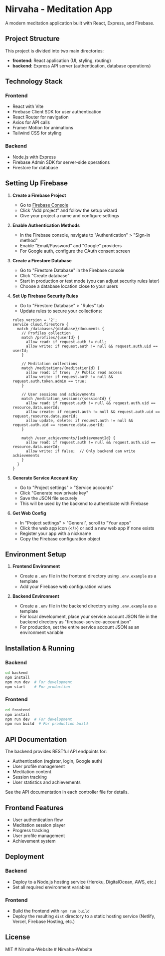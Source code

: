 # Nirvaha - Meditation App

A modern meditation application built with React, Express, and Firebase.

## Project Structure

This project is divided into two main directories:

- **frontend**: React application (UI, styling, routing)
- **backend**: Express API server (authentication, database operations)

## Technology Stack

### Frontend
- React with Vite
- Firebase Client SDK for user authentication
- React Router for navigation
- Axios for API calls
- Framer Motion for animations
- Tailwind CSS for styling

### Backend
- Node.js with Express
- Firebase Admin SDK for server-side operations
- Firestore for database

## Setting Up Firebase

1. **Create a Firebase Project**
   - Go to [Firebase Console](https://console.firebase.google.com/)
   - Click "Add project" and follow the setup wizard
   - Give your project a name and configure settings

2. **Enable Authentication Methods**
   - In the Firebase console, navigate to "Authentication" > "Sign-in method"
   - Enable "Email/Password" and "Google" providers
   - For Google auth, configure the OAuth consent screen

3. **Create a Firestore Database**
   - Go to "Firestore Database" in the Firebase console
   - Click "Create database"
   - Start in production or test mode (you can adjust security rules later)
   - Choose a database location close to your users

4. **Set Up Firebase Security Rules**
   - Go to "Firestore Database" > "Rules" tab
   - Update rules to secure your collections:
   ```
   rules_version = '2';
   service cloud.firestore {
     match /databases/{database}/documents {
       // Profiles collection
       match /profiles/{userId} {
         allow read: if request.auth != null;
         allow write: if request.auth != null && request.auth.uid == userId;
       }
       
       // Meditation collections
       match /meditations/{meditationId} {
         allow read: if true;  // Public read access
         allow write: if request.auth != null && request.auth.token.admin == true;
       }
       
       // User sessions and achievements
       match /meditation_sessions/{sessionId} {
         allow read: if request.auth != null && request.auth.uid == resource.data.userId;
         allow create: if request.auth != null && request.auth.uid == request.resource.data.userId;
         allow update, delete: if request.auth != null && request.auth.uid == resource.data.userId;
       }
       
       match /user_achievements/{achievementId} {
         allow read: if request.auth != null && request.auth.uid == resource.data.userId;
         allow write: if false;  // Only backend can write achievements
       }
     }
   }
   ```

5. **Generate Service Account Key**
   - Go to "Project settings" > "Service accounts"
   - Click "Generate new private key"
   - Save the JSON file securely
   - This will be used by the backend to authenticate with Firebase

6. **Get Web Config**
   - In "Project settings" > "General", scroll to "Your apps"
   - Click the web app icon (</>) or add a new web app if none exists
   - Register your app with a nickname
   - Copy the Firebase configuration object

## Environment Setup

1. **Frontend Environment**
   - Create a `.env` file in the frontend directory using `.env.example` as a template
   - Add your Firebase web configuration values

2. **Backend Environment**
   - Create a `.env` file in the backend directory using `.env.example` as a template
   - For local development, place your service account JSON file in the backend directory as "firebase-service-account.json"
   - For production, set the entire service account JSON as an environment variable

## Installation & Running

### Backend
```bash
cd backend
npm install
npm run dev  # For development
npm start    # For production
```

### Frontend
```bash
cd frontend
npm install
npm run dev  # For development
npm run build  # For production build
```

## API Documentation

The backend provides RESTful API endpoints for:

- Authentication (register, login, Google auth)
- User profile management
- Meditation content
- Session tracking
- User statistics and achievements

See the API documentation in each controller file for details.

## Frontend Features

- User authentication flow
- Meditation session player
- Progress tracking
- User profile management
- Achievement system

## Deployment

### Backend
- Deploy to a Node.js hosting service (Heroku, DigitalOcean, AWS, etc.)
- Set all required environment variables

### Frontend
- Build the frontend with `npm run build`
- Deploy the resulting `dist` directory to a static hosting service (Netlify, Vercel, Firebase Hosting, etc.)

## License

MIT
#   N i r v a h a - W e b s i t e  
 #   N i r v a h a - W e b s i t e  
 
